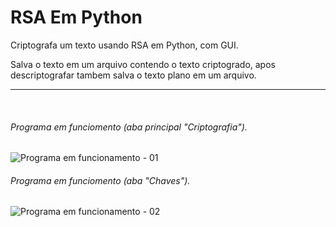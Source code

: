 # RSA Em Python
Criptografa um texto usando RSA em Python, com GUI.

Salva o texto em um arquivo contendo o texto criptogrado, apos descriptografar tambem salva o texto plano em um arquivo.

<hr>
<br>

###### Programa em funciomento (aba principal "Criptografia").

![Programa em funcionamento - 01](https://user-images.githubusercontent.com/48874910/73373013-dee07100-4296-11ea-8d20-4ce62aa8d026.png)

###### Programa em funciomento (aba "Chaves").

![Programa em funcionamento - 02](https://user-images.githubusercontent.com/48874910/73384753-a2b70b80-42aa-11ea-827e-76ef71a404a1.png)
